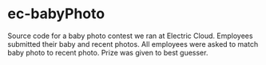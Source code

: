 ec-babyPhoto
============

Source code for a baby photo contest we ran at Electric Cloud. Employees submitted their baby and recent photos. All employees were asked to match baby photo to recent photo. Prize was given to best guesser.
